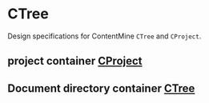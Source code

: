 # CTree

Design specifications for ContentMine `CTree` and `CProject`. 

## project container [CProject](https://github.com/ContentMine/blob/master/CTree/CProject.md)

## Document directory container [CTree](https://github.com/blob/master/ContentMine/CTree/CTree.md)
